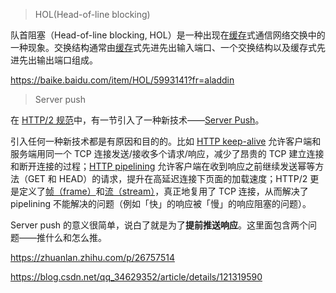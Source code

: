 > HOL(Head-of-line blocking)

队首阻塞（Head-of-line blocking, HOL）是一种出现在[缓存](https://baike.baidu.com/item/缓存)式通信网络交换中的一种现象。交换结构通常由[缓存](https://baike.baidu.com/item/缓存)式先进先出输入端口、一个交换结构以及缓存式先进先出输出端口组成。

https://baike.baidu.com/item/HOL/5993141?fr=aladdin



> Server push

在 [HTTP/2 规范](https://link.zhihu.com/?target=https%3A//http2.github.io/http2-spec/index.html)中，有一节引入了一种新技术——[Server Push](https://link.zhihu.com/?target=https%3A//http2.github.io/http2-spec/index.html%23PushResources)。

引入任何一种新技术都是有原因和目的的。比如 [HTTP keep-alive](https://link.zhihu.com/?target=https%3A//en.wikipedia.org/wiki/HTTP_persistent_connection) 允许客户端和服务端用同一个 TCP 连接发送/接收多个请求/响应，减少了昂贵的 TCP 建立连接和断开连接的过程；[HTTP pipelining](https://link.zhihu.com/?target=https%3A//en.wikipedia.org/wiki/HTTP_pipelining) 允许客户端在收到响应之前继续发送幂等方法（GET 和 HEAD）的请求，提升在高延迟连接下页面的加载速度；HTTP/2 更是定义了[帧（frame）](https://link.zhihu.com/?target=https%3A//http2.github.io/http2-spec/index.html%23FrameTypes)和[流（stream）](https://link.zhihu.com/?target=https%3A//http2.github.io/http2-spec/index.html%23StreamsLayer)，真正地复用了 TCP 连接，从而解决了 pipelining 不能解决的问题（例如「快」的响应被「慢」的响应阻塞的问题）。

Server push 的意义很简单，说白了就是为了**提前推送响应**。这里面包含两个问题——推什么和怎么推。

https://zhuanlan.zhihu.com/p/26757514

https://blog.csdn.net/qq_34629352/article/details/121319590

